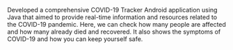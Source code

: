 Developed a comprehensive COVID-19 Tracker Android application using Java that aimed to provide real-time information
and resources related to the COVID-19 pandemic. Here, we can check how many people are affected and how many already
died and recovered. It also shows the symptoms of COVID-19 and how you can keep yourself safe.
